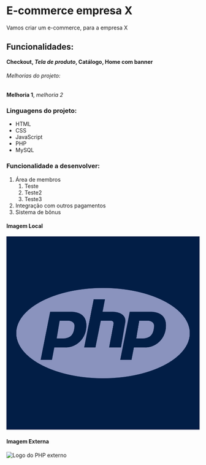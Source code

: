 # E-commerce empresa X

Vamos criar um e-commerce, para a empresa X

## Funcionalidades:

**Checkout, _Tela de produto_, Catálogo, Home com banner**

###### Melhorias do projeto:

__Melhoria 1__, _melhoria 2_


### Linguagens do projeto:

* HTML
* CSS
* JavaScript
* PHP
* MySQL

### Funcionalidade a desenvolver:

1. Área de membros
    1. Teste
    2. Teste2
    3. Teste3
2. Integração com outros pagamentos
3. Sistema de bônus 

#### Imagem Local

![Foto do PHP](img/php.jpg)

#### Imagem Externa

![Logo do PHP externo](https://www.google.com/url?sa=i&url=https%3A%2F%2Fwww.tshirtgeek.com.br%2Floja%2Fcomputacao%2Fphp%2F&psig=AOvVaw0XduQJa-hQcYyV30wJYYbf&ust=1734710933079000&source=images&cd=vfe&opi=89978449&ved=0CBQQjRxqFwoTCJDOqq6ctIoDFQAAAAAdAAAAABAE)